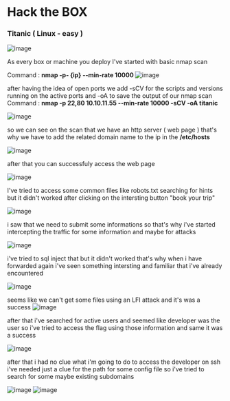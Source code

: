 <h1>Hack the BOX </h1>
<h3>Titanic ( Linux - easy ) </h3>

![image](https://github.com/user-attachments/assets/a3d9d207-6602-459a-bed8-590c80a3005f)

 As every box or machine you deploy I've started with basic nmap scan 

 Command : <b> nmap -p- {ip} --min-rate 10000 </b> 
![image](https://github.com/user-attachments/assets/372b5deb-7b52-4a25-943e-f49ba821489d)

 after having the idea of open ports we add -sCV for the scripts and versions running on the active ports and -oA to save the output of our nmap scan 
Command  : <b> nmap -p 22,80  10.10.11.55  --min-rate 10000 -sCV -oA titanic </b>

![image](https://github.com/user-attachments/assets/6086ab21-92b2-4ae0-ac30-4645f47cd77b)

so we can see on the scan that we have an http server ( web page ) that's why we have to add the related domain name to the ip in the <b> /etc/hosts </b>

![image](https://github.com/user-attachments/assets/b126f239-202d-4d74-bbf6-0573d239c25e)

after that you can successfuly access the web page 

![image](https://github.com/user-attachments/assets/79a5f422-4401-4b20-b201-e804e3e1d9af)

I've tried to access some common files like robots.txt searching for hints but it didn't worked 
after clicking on the intersting button "book your trip" 

![image](https://github.com/user-attachments/assets/0449b478-5465-429b-ab36-805f3e869211)

i saw that we need to submit some informations 
so that's why i've started intercepting the traffic for some information and maybe for attacks 

![image](https://github.com/user-attachments/assets/4a9af474-2298-4a32-936d-15637767a761)

i've tried to sql inject that but it didn't worked that's why when i have forwarded again i've seen something intersting and familiar that i've already encountered

![image](https://github.com/user-attachments/assets/7ee62446-a043-46a3-b228-585b4560fe30)

seems like we can't get some files using an LFI attack  and it's was a success 
![image](https://github.com/user-attachments/assets/b8c45ff0-3aba-4c68-ad72-17dd4cbedac2)

after that i've searched for active users and seemed like developer was the user so i've tried to access the flag using those information and same it was a success 

![image](https://github.com/user-attachments/assets/d918ab2c-924c-449f-87f1-24bebb519817)

after that i had no clue what i'm going to do to access the developer on ssh i've needed just a clue for the path for some config file so i've tried to search for some maybe existing subdomains 

![image](https://github.com/user-attachments/assets/928445bc-b7f0-4bc5-8625-60c8cfbd27e9)
![image](https://github.com/user-attachments/assets/ad7a351c-58cb-4b3a-af24-17836abd434f)
